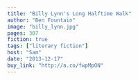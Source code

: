 ```yaml
---
title: "Billy Lynn's Long Halftime Walk"
author: "Ben Fountain"
image: "billy_lynn.jpg"
pages: 307
fiction: true
tags: ["literary fiction"]
host: "Sam"
date: "2013-12-17"
buy_link: "http://a.co/fwpMpON"
---
```

